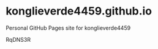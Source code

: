 # konglieverde4459.github.io
Personal GitHub Pages site for konglieverde4459

























































RqDNS3R
